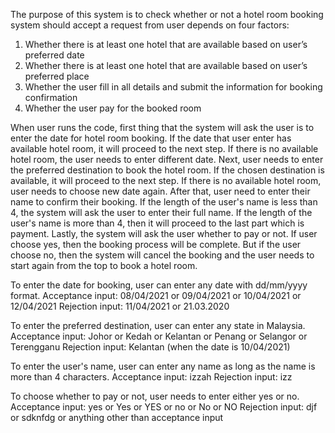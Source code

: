 The purpose of this system is to check whether or not a hotel room booking system should accept a request from user depends on four factors:
1.	Whether there is at least one hotel that are available based on user’s preferred date
2.	Whether there is at least one hotel that are available based on user’s preferred place
3.	Whether the user fill in all details and submit the information for booking confirmation
4.	Whether the user pay for the booked room

When user runs the code, first thing that the system will ask the user is to enter the date for hotel room booking. If the date that user enter has available hotel room, it will proceed to the next step. If there is no available hotel room, the user needs to enter different date.
Next, user needs to enter the preferred destination to book the hotel room. If the chosen destination is available, it will proceed to the next step. If there is no available hotel room, user needs to choose new date again.
After that, user need to enter their name to confirm their booking. If the length of the user's name is less than 4, the system will ask the user to enter their full name. If the length of the user's name is more than 4, then it will proceed to the last part which is payment.
Lastly, the system will ask the user whether to pay or not. If user choose yes, then the booking process will be complete. But if the user choose no, then the system will cancel the booking and the user needs to start again from the top to book a hotel room.

To enter the date for booking, user can enter any date with dd/mm/yyyy format. 
Acceptance input: 08/04/2021 or 09/04/2021 or 10/04/2021 or 12/04/2021 
Rejection input: 11/04/2021 or 21.03.2020

To enter the preferred destination, user can enter any state in Malaysia.
Acceptance input: Johor or Kedah or Kelantan or Penang or Selangor or Terengganu
Rejection input: Kelantan (when the date is 10/04/2021)

To enter the user's name, user can enter any name as long as the name is more than 4 characters.
Acceptance input: izzah
Rejection input: izz

To choose whether to pay or not, user needs to enter either yes or no.
Acceptance input: yes or Yes or YES or no or No or NO
Rejection input: djf or sdknfdg or anything other than acceptance input


